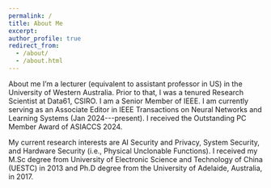 ```yaml
---
permalink: /
title: About Me
excerpt: 
author_profile: true
redirect_from: 
  - /about/
  - /about.html
---
```


About me
I’m a lecturer (equivalent to assistant professor in US) in the University of Western Australia. Prior to that, I was a tenured Research Scientist at Data61, CSIRO. I am a Senior Member of IEEE. I am currently serving as an Associate Editor in IEEE Transactions on Neural Networks and Learning Systems (Jan 2024---present). I received the Outstanding PC Member Award of ASIACCS 2024.

My current research interests are AI Security and Privacy, System Security, and Hardware Security (i.e., Physical Unclonable Functions). I received  my  M.Sc  degree  from University of Electronic Science and Technology of China (UESTC) in 2013 and Ph.D degree from the University of Adelaide, Australia, in 2017. 


